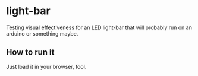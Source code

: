 # light-bar
Testing visual effectiveness for an LED light-bar that will probably run on an arduino or something maybe.

## How to run it
Just load it in your browser, fool.
